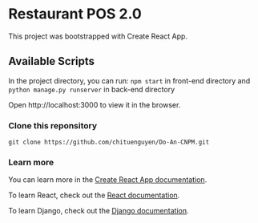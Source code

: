 # Restaurant POS 2.0
This project was bootstrapped with Create React App.
## Available Scripts
In the project directory, you can run:
`npm start` in front-end directory and `python manage.py runserver` in back-end directory
<space><space>

Open http://localhost:3000 to view it in the browser.

<space> </space>
### Clone this reponsitory 
`git clone https://github.com/chituenguyen/Do-An-CNPM.git`

### Learn more
You can learn more in the [Create React App documentation](https://facebook.github.io/create-react-app/docs/getting-started).

To learn React, check out the [React documentation](https://reactjs.org/).
  
To learn Django, check out the [Django documentation](https://docs.djangoproject.com/en/3.2/).
